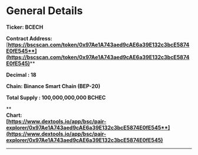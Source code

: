 # General Details

**Ticker: BCECH**

**Contract Address:** [**https://bscscan.com/token/0x97Ae1A743aed9cAE6a39E132c3bcE5874E0fE545**](https://bscscan.com/token/0x97Ae1A743aed9cAE6a39E132c3bcE5874E0fE545)****

**Decimal : 18**

**Chain: Binance Smart Chain (BEP-20)**

**Total Supply : 100,000,000,000 BCHEC**

****\
**Chart:** \
[**https://www.dextools.io/app/bsc/pair-explorer/0x97Ae1A743aed9cAE6a39E132c3bcE5874E0fE545**](https://www.dextools.io/app/bsc/pair-explorer/0x97Ae1A743aed9cAE6a39E132c3bcE5874E0fE545)****

****

